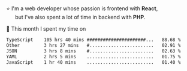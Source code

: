 ⭐ I'm a web developer whose passion is frontend with <b>React</b>,<br/>
&nbsp; &nbsp; &nbsp; but I've also spent a lot of time in backend with <b>PHP</b>.

📅 This month I spent my time on

<!--START_SECTION:waka-->

```txt
TypeScript    105 hrs 40 mins ######################...   88.68 %
Other         3 hrs 27 mins   #........................   02.91 %
JSON          3 hrs 8 mins    #........................   02.63 %
YAML          2 hrs 5 mins    .........................   01.75 %
JavaScript    1 hr 40 mins    .........................   01.40 %
```

<!--END_SECTION:waka-->
